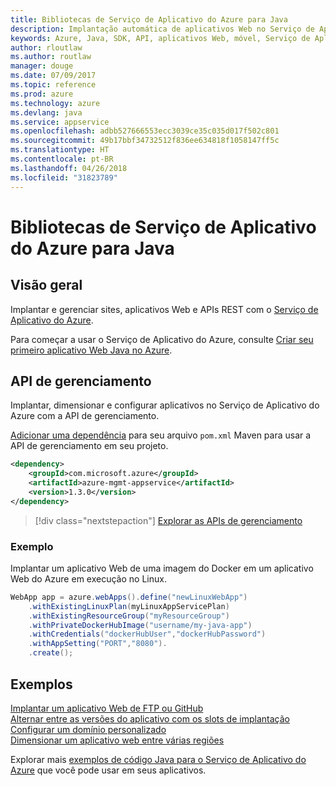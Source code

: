 ```yaml
---
title: Bibliotecas de Serviço de Aplicativo do Azure para Java
description: Implantação automática de aplicativos Web no Serviço de Aplicativo do Azure usando as APIs de gerenciamento do Azure.
keywords: Azure, Java, SDK, API, aplicativos Web, móvel, Serviço de Aplicativo
author: rloutlaw
ms.author: routlaw
manager: douge
ms.date: 07/09/2017
ms.topic: reference
ms.prod: azure
ms.technology: azure
ms.devlang: java
ms.service: appservice
ms.openlocfilehash: adbb527666553ecc3039ce35c035d017f502c801
ms.sourcegitcommit: 49b17bbf34732512f836ee634818f1058147ff5c
ms.translationtype: HT
ms.contentlocale: pt-BR
ms.lasthandoff: 04/26/2018
ms.locfileid: "31823789"
---
```

# <a name="azure-app-service-libraries-for-java"></a>Bibliotecas de Serviço de Aplicativo do Azure para Java

## <a name="overview"></a>Visão geral

Implantar e gerenciar sites, aplicativos Web e APIs REST com o [Serviço de Aplicativo do Azure](/azure/app-service).

Para começar a usar o Serviço de Aplicativo do Azure, consulte [Criar seu primeiro aplicativo Web Java no Azure](/azure/app-service-web/app-service-web-get-started-java).

## <a name="management-api"></a>API de gerenciamento

Implantar, dimensionar e configurar aplicativos no Serviço de Aplicativo do Azure com a API de gerenciamento.

[Adicionar uma dependência](https://maven.apache.org/guides/getting-started/index.html#How_do_I_use_external_dependencies) para seu arquivo `pom.xml` Maven para usar a API de gerenciamento em seu projeto.

```XML
<dependency>
    <groupId>com.microsoft.azure</groupId>
    <artifactId>azure-mgmt-appservice</artifactId>
    <version>1.3.0</version>
</dependency>
```   

> [!div class="nextstepaction"]
> [Explorar as APIs de gerenciamento](/java/api/overview/azure/appservice/management)

### <a name="example"></a>Exemplo

Implantar um aplicativo Web de uma imagem do Docker em um aplicativo Web do Azure em execução no Linux.

```java
WebApp app = azure.webApps().define("newLinuxWebApp")
    .withExistingLinuxPlan(myLinuxAppServicePlan)
    .withExistingResourceGroup("myResourceGroup")
    .withPrivateDockerHubImage("username/my-java-app")
    .withCredentials("dockerHubUser","dockerHubPassword")
    .withAppSetting("PORT","8080").
    .create();
```

## <a name="samples"></a>Exemplos

[Implantar um aplicativo Web de FTP ou GitHub][1]  
[Alternar entre as versões do aplicativo com os slots de implantação][2]  
[Configurar um domínio personalizado][3]   
[Dimensionar um aplicativo web entre várias regiões][4]   

Explorar mais [exemplos de código Java para o Serviço de Aplicativo do Azure](https://azure.microsoft.com/resources/samples/?platform=java&term=appservice) que você pode usar em seus aplicativos.

[1]: ../docs-ref-conceptual/java-sdk-configure-webapp-sources.md
[2]: https://azure.microsoft.com/resources/samples/app-service-java-manage-staging-and-production-slots-for-web-apps/
[3]: https://azure.microsoft.com/resources/samples/app-service-java-manage-web-apps-with-custom-domains/
[4]: https://azure.microsoft.com/resources/samples/app-service-java-scale-web-apps-on-linux/
